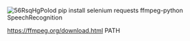 ![56RsqHgPoIod](https://github.com/user-attachments/assets/76d26fb8-9cae-431c-b554-5a9f75156e57)
pip install selenium requests ffmpeg-python SpeechRecognition


https://ffmpeg.org/download.html PATH
